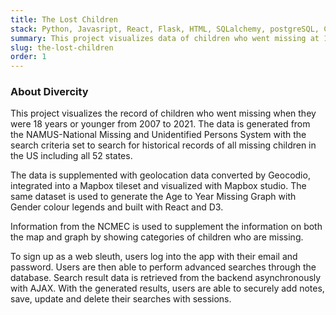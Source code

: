 ```yaml
---
title: The Lost Children
stack: Python, Javasript, React, Flask, HTML, SQLalchemy, postgreSQL, CSS, Mapbox, Geocodio
summary: This project visualizes data of children who went missing at 18 years or younger from 2007 to 2021. 
slug: the-lost-children
order: 1
---
```


### About Divercity
This project visualizes the record of children who went missing when they were 18 years or younger from 2007 to 2021. The data is generated from the NAMUS-National Missing and Unidentified Persons System with the search criteria set to search for historical records of all missing children in the US including all 52 states.

The data is supplemented with geolocation data converted by Geocodio, integrated into a Mapbox tileset and visualized with Mapbox studio. The same dataset is used to generate the Age to Year Missing Graph with Gender colour legends and built with React and D3.

Information from the NCMEC is used to supplement the information on both the map and graph by showing categories of children who are missing.

To sign up as a web sleuth, users log into the app with their email and password. Users are then able to perform advanced searches through the database. Search result data is retrieved from the backend asynchronously with AJAX. With the generated results, users are able to securely add notes, save, update and delete their searches with sessions.